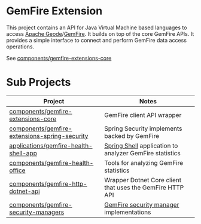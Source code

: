 # GemFire Extension 


This project contains an API for Java Virtual Machine based languages to access [Apache Geode](https://geode.apache.org/)/[GemFire](https://tanzu.vmware.com/gemfire). It builds on top of the core GemFire APIs. It provides a simple interface to connect and perform GemFire data access operations.


See [components/gemfire-extensions-core](https://github.com/ggreen/gemfire-extensions/tree/main/components/gemfire-extensions-core)


# Sub Projects


Project                   |  Notes
------------------------- | -------------------------------
[components/gemfire-extensions-core](https://github.com/ggreen/gemfire-extensions/tree/main/components/gemfire-extensions-core) | GemFire client API wrapper
[components/gemfire-extensions-spring-security](https://github.com/ggreen/gemfire-extensions/tree/main/components/gemfire-extensions-spring-security) | Spring Security implements backed by GemFire 
[applications/gemfire-health-shell-app](https://github.com/ggreen/gemfire-extensions/tree/main/applications/gemfire-health-shell-app) | [Spring Shell](https://spring.io/projects/spring-shell) application to analyzer GemFire statistics
[components/gemfire-health-office](https://github.com/ggreen/gemfire-extensions/tree/main/components/gemfire-health-office) | Tools for analyzing GemFire statistics
[components/gemfire-http-dotnet-api](https://github.com/ggreen/gemfire-extensions/tree/main/components/gemfire-http-dotnet-api) | Wrapper Dotnet Core client that uses the GemFire HTTP API
[components/gemfire-security-managers](https://github.com/ggreen/gemfire-extensions/tree/main/components/gemfire-security-managers) | [GemFire security manager](https://tanzu.vmware.com/developer/data/gemfire/blog/security-manager-basics-authentication-and-authorization/) implementations